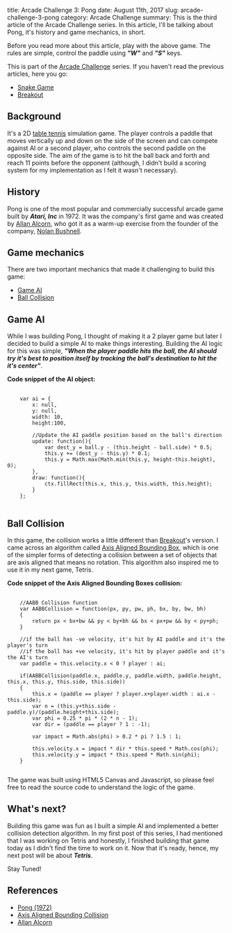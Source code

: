 title: Arcade Challenge 3: Pong
date: August 11th, 2017
slug: arcade-challenge-3-pong
category: Arcade Challenge
summary: This is the third article of the Arcade Challenge series. In this article, I'll be talking about Pong, it's history and game mechanics, in short.

<script defer type="text/javascript" src="/static/projects/pong/js/pong.js"></script>

<figure>
    <canvas style="border-radius: 0px;" id="pong_canvas" width="500" height="500"></canvas>
</figure>

Before you read more about this article, play with the above game. The rules are simple, control the paddle using ***"W"*** and ***"S"*** keys.

This is part of the [Arcade Challenge](/posts/i-challenged-myself-to-build-4-arcade-games/) series. If you haven't read the previous articles, here you go:

+ [Snake Game](/posts/arcade-challenge-1-snake-game/)
+ [Breakout](/posts/arcade-challenge-2-breakout/)

## Background
It's a 2D [table tennis](https://en.wikipedia.org/wiki/Table_tennis) simulation game. The player controls a paddle that moves vertically up and down on the side of the screen and can compete against AI or a second player, who controls the second paddle on the opposite side. The aim of the game is to hit the ball back and forth and reach 11 points before the opponent (although, I didn't build a scoring system for my implementation as I felt it wasn't necessary).

## History
Pong is one of the most popular and commercially successful arcade game built by ***Atari, Inc*** in 1972. It was the company's first game and was created by [Allan Alcorn](https://en.wikipedia.org/wiki/Allan_Alcorn), who got it as a warm-up exercise from the founder of the company, [Nolan Bushnell](https://en.wikipedia.org/wiki/Nolan_Bushnell).

## Game mechanics
There are two important mechanics that made it challenging to build this game:

+ [Game AI](#gameai)
+ [Ball Collision](#ballcollision)

## <a id="gameai"></a> Game AI
While I was building Pong, I thought of making it a 2 player game but later I decided to build a simple AI to make things interesting. Building the AI logic for this was simple, ***"When the player paddle hits the ball, the AI should try it's best to position itself by tracking the ball's destination to hit the it's center"***.

**Code snippet of the AI object:**
<pre>
    <code class="js">
    var ai = {
        x: null,
        y: null,
        width: 10,
        height:100,

        //Update the AI paddle position based on the ball's direction
        update: function(){
            var dest_y = ball.y - (this.height - ball.side) * 0.5;
            this.y += (dest_y - this.y) * 0.1;
            this.y = Math.max(Math.min(this.y, height-this.height), 0);
        },
        draw: function(){
            ctx.fillRect(this.x, this.y, this.width, this.height);
        }
    };  
    </code>
</pre>

## Ball Collision
In this game, the collision works a little different than [Breakout](#)'s version. I came across an algorithm called [Axis Aligned Bounding Box](https://en.wikipedia.org/wiki/Minimum_bounding_box#Axis-aligned_minimum_bounding_box), which is one of the simpler forms of detecting a collision between a set of objects that are axis aligned that means no rotation. This algorithm also inspired me to use it in my next game, Tetris. 

**Code snippet of the Axis Aligned Bounding Boxes collision:**

<pre>
    <code class="js">
    //AABB Collision function
    var AABBCollision = function(px, py, pw, ph, bx, by, bw, bh)
    {
        return px < bx+bw && py < by+bh && bx < px+pw && by < py+ph;
    }

    //if the ball has -ve velocity, it's hit by AI paddle and it's the player's turn
    //if the ball has +ve velocity, it's hit by player paddle and it's the AI's turn
    var paddle = this.velocity.x < 0 ? player : ai;

    if(AABBCollision(paddle.x, paddle.y, paddle.width, paddle.height, this.x, this.y, this.side, this.side))
    {
        this.x = (paddle == player ? player.x+player.width : ai.x - this.side);
        var n = (this.y+this.side - paddle.y)/(paddle.height+this.side);
        var phi = 0.25 * pi * (2 * n - 1);
        var dir = (paddle == player ? 1 : -1);

        var impact = Math.abs(phi) > 0.2 * pi ? 1.5 : 1;

        this.velocity.x = impact * dir * this.speed * Math.cos(phi);
        this.velocity.y = impact * this.speed * Math.sin(phi);
    }
    </code>
</pre>

The game was built using HTML5 Canvas and Javascript, so please feel free to read the source code to understand the logic of the game.

## What's next?
Building this game was fun as I built a simple AI and implemented a better collision detection algorithm. In my first post of this series, I had mentioned that I was working on Tetris and honestly, I finished building that game today as I didn't find the time to work on it. Now that it's ready, hence, my next post will be about ***Tetris***. 

Stay Tuned! 

## References
+ [Pong (1972)](https://en.wikipedia.org/wiki/Pong)
+ [Axis Aligned Bounding Collision](https://en.wikipedia.org/wiki/Minimum_bounding_box#Axis-aligned_minimum_bounding_box)
+ [Allan Alcorn](https://en.wikipedia.org/wiki/Allan_Alcorn)